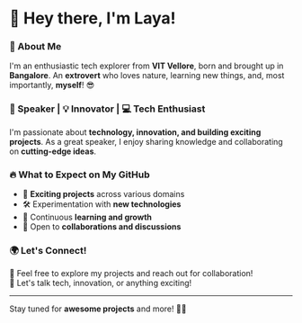 # 👋 Hey there, I'm Laya!  

### 🚀 About Me  
I'm an enthusiastic tech explorer from **VIT Vellore**, born and brought up in **Bangalore**. An **extrovert** who loves nature, learning new things, and, most importantly, **myself**! 😎  

### 🎤 Speaker | 💡 Innovator | 💻 Tech Enthusiast  
I'm passionate about **technology, innovation, and building exciting projects**. As a great speaker, I enjoy sharing knowledge and collaborating on **cutting-edge ideas**.  

### 🔥 What to Expect on My GitHub  
- 🚀 **Exciting projects** across various domains  
- 🛠️ Experimentation with **new technologies**  
- 🌱 Continuous **learning and growth**  
- 🤝 Open to **collaborations and discussions**  

### 🌍 Let's Connect!  
📌 Feel free to explore my projects and reach out for collaboration!  
💬 Let's talk tech, innovation, or anything exciting!  

---

Stay tuned for **awesome projects** and more! 🚀✨  
